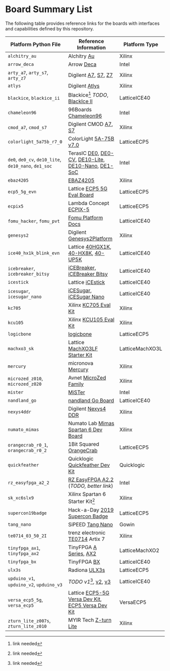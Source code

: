 # Board Summary List

The following table provides reference links for the boards with interfaces and capabilities defined by this repository.

| Platform Python File                                 | Reference Information                                                                                                                                                                                                                                                                                                                                                                                                                                                                                                          | Platform Type   |
| ---------------------------------------------------- | ------------------------------------------------------------------------------------------------------------------------------------------------------------------------------------------------------------------------------------------------------------------------------------------------------------------------------------------------------------------------------------------------------------------------------------------------------------------------------------------------------------------------------ | --------------- |
| `alchitry_au`                                        | Alchitry [Au](https://alchitry.com/boards/au)                                                                                                                                                                                                                                                                                                                                                                                                                                                                                  | Xilinx          |
| `arrow_deca`                                         | Arrow [Deca](https://www.arrow.com/en/products/deca/arrow-development-tools)                                                                                                                                                                                                                                                                                                                                                                                                                                                   | Intel           |
| `arty_a7`, `arty_s7`, `arty_z7`                      | Digilent [A7](https://digilent.com/reference/programmable-logic/arty-a7/reference-manual), [S7](https://digilent.com/reference/programmable-logic/arty-s7/reference-manual), [Z7](https://digilent.com/reference/programmable-logic/arty-z7/reference-manual)                                                                                                                                                                                                                                                                  | Xilinx          |
| `atlys`                                              | Digilent [Atlys](https://digilent.com/reference/programmable-logic/atlys/reference-manual)                                                                                                                                                                                                                                                                                                                                                                                                                                     | Xilinx          |
| `blackice`, `blackice_ii`                            | Blackice[^todo] *TODO*, [BlackIce II](https://github.com/mystorm-org/BlackIce-II/wiki)                                                                                                                                                                                                                                                                                                                                                                                                                                                | LatticeICE40    |
| `chameleon96`                                        | 96Boards [Chameleon96](https://www.96boards.org/product/chameleon96/)                                                                                                                                                                                                                                                                                                                                                                                                                                                          | Intel           |
| `cmod_a7`, `cmod_s7`                                 | Digilent CMOD [A7](https://digilent.com/reference/programmable-logic/cmod-a7/reference-manual), [S7](https://digilent.com/reference/programmable-logic/cmod-s7/reference-manual)                                                                                                                                                                                                                                                                                                                                               | Xilinx          |
| `colorlight_5a75b_r7_0`                              | ColorLight [5A-75B v7.0](https://github.com/q3k/chubby75/blob/master/5a-75b/hardware_V7.0.md)                                                                                                                                                                                                                                                                                                                                                                                                                                  | LatticeECP5     |
| `de0`, `de0_cv`, `de10_lite`, `de10_nano`, `de1_soc` | TerasIC [DE0](https://www.terasic.com.tw/cgi-bin/page/archive.pl?Language=English&CategoryNo=56&No=364), [DE0-CV](https://www.terasic.com.tw/cgi-bin/page/archive.pl?Language=English&No=921&PartNo=4), [DE10-Lite](https://www.terasic.com.tw/cgi-bin/page/archive.pl?Language=English&CategoryNo=218&No=1021), [DE10-Nano](https://www.terasic.com.tw/cgi-bin/page/archive.pl?Language=English&CategoryNo=167&No=1046), [DE1-SoC](https://www.terasic.com.tw/cgi-bin/page/archive.pl?Language=English&CategoryNo=167&No=836) | Intel           |
| `ebaz4205`                                           | [EBAZ4205](https://github.com/xjtuecho/EBAZ4205)                                                                                                                                                                                                                                                                                                                                                                                                                                                                               | Xilinx          |
| `ecp5_5g_evn`                                        | Lattice [ECP5 5G Eval Board](https://www.latticesemi.com/products/developmentboardsandkits/ecp5evaluationboard)                                                                                                                                                                                                                                                                                                                                                                                                                | LatticeECP5     |
| `ecpix5`                                             | Lambda Concept [ECPIX-5](http://docs.lambdaconcept.com/ecpix-5/)                                                                                                                                                                                                                                                                                                                                                                                                                                                               | LatticeECP5     |
| `fomu_hacker`, `fomu_pvt`                            | [Fomu Platform Docs](https://tomu.im/fomu.html)                                                                                                                                                                                                                                                                                                                                                                                                                                                                                | LatticeICE40    |
| `genesys2`                                           | Digilent [Genesys2Platform](https://digilent.com/reference/programmable-logic/genesys-2/reference-manual)                                                                                                                                                                                                                                                                                                                                                                                                                      | Xilinx          |
| `ice40_hx1k_blink_evn`                               | Lattice [40HGX1K](https://www.latticesemi.com/iCEblink40-HX1K), [40-HX8K](https://www.latticesemi.com/Products/DevelopmentBoardsAndKits/iCE40HX8KBreakoutBoard.aspx), [40-UP5K](https://www.latticesemi.com/products/developmentboardsandkits/ice40ultraplusbreakoutboard)                                                                                                                                                                                                                                                     | LatticeICE40    |
| `icebreaker`, `icebreaker_bitsy`                     | [iCEBreaker](https://docs.icebreaker-fpga.org/hardware/icebreaker/), [iCEBreaker Bitsy](https://docs.icebreaker-fpga.org/hardware/bitsy/)                                                                                                                                                                                                                                                                                                                                                                                      | LatticeICE40    |
| `icestick`                                           | Lattice [iCEstick](https://www.latticesemi.com/icestick)                                                                                                                                                                                                                                                                                                                                                                                                                                                                       | LatticeICE40    |
| `icesugar`, `icesugar_nano`                          | [iCESugar](https://github.com/wuxx/icesugar/blob/master/README_en.md), [iCESugar Nano](https://github.com/wuxx/icesugar-nano)                                                                                                                                                                                                                                                                                                                                                                                                  | LatticeICE40    |
| `kc705`                                              | Xilinx [KC705 Eval Kit](https://www.xilinx.com/products/boards-and-kits/ek-k7-kc705-g.html)                                                                                                                                                                                                                                                                                                                                                                                                                                    | Xilinx          |
| `kcu105`                                             | Xilinx [KCU105 Eval Kit](https://www.xilinx.com/products/boards-and-kits/kcu105.html)                                                                                                                                                                                                                                                                                                                                                                                                                                          | Xilinx          |
| `logicbone`                                          | [logicbone](https://github.com/oskirby/logicbone)                                                                                                                                                                                                                                                                                                                                                                                                                                                                              | LatticeECP5     |
| `machxo3_sk`                                         | Lattice [MachXO3LF Starter Kit](https://www.latticesemi.com/products/developmentboardsandkits/machxo3lfstarterkit)                                                                                                                                                                                                                                                                                                                                                                                                             | LatticeMachXO3L |
| `mercury`                                            | micronova [Mercury](https://www.micro-nova.com/mercury)                                                                                                                                                                                                                                                                                                                                                                                                                                                                        | Xilinx          |
| `microzed_z010`, `microzed_z020`                     | Avnet [MicroZed Family](https://www.avnet.com/wps/portal/us/products/avnet-boards/avnet-board-families/microzed/)                                                                                                                                                                                                                                                                                                                                                                                                              | Xilinx          |
| `mister`                                             | [MiSTer](https://mister-devel.github.io/MkDocs_MiSTer/)                                                                                                                                                                                                                                                                                                                                                                                                                                                                        | Intel           |
| `nandland_go`                                        | [nandland Go Board](https://nandland.com/the-go-board/)                                                                                                                                                                                                                                                                                                                                                                                                                                                                        | LatticeICE40    |
| `nexys4ddr`                                          | Digilent [Nexys4 DDR](https://digilent.com/reference/programmable-logic/nexys-4-ddr/reference-manual)                                                                                                                                                                                                                                                                                                                                                                                                                          | Xilinx          |
| `numato_mimas`                                       | Numato Lab [Mimas Spartan 6 Dev Board](https://numato.com/docs/mimas-spartan-6-fpga-development-board/)                                                                                                                                                                                                                                                                                                                                                                                                                        | Xilinx          |
| `orangecrab_r0_1`, `orangecrab_r0_2`                 | 1Bit Squared [OrangeCrab](https://github.com/orangecrab-fpga)                                                                                                                                                                                                                                                                                                                                                                                                                                                                  | LatticeECP5     |
| `quickfeather`                                       | Quicklogic [Quickfeather Dev Kit](https://www.quicklogic.com/products/eos-s3/quickfeather-development-kit/)                                                                                                                                                                                                                                                                                                                                                                                                                    | Quicklogic      |
| `rz_easyfpga_a2_2`                                   | [RZ EasyFPGA A2.2](https://github.com/cosmolabs-ru/RZ-EasyFPGA-A2.2) (*TODO, better link*)                                                                                                                                                                                                                                                                                                                                                                                                                                     | Intel           |
| `sk_xc6slx9`                                         | Xilinx Spartan 6 Starter Kit[^todo]                                                                                                                                                                                                                                                                                                                                                                                                                                                                                            | Xilinx          |
| `supercon19badge`                                    | Hack-a-Day [2019 Supercon Badge](https://hackaday.com/2019/11/16/behind-the-scenes-of-the-2019-superconference-badge/)                                                                                                                                                                                                                                                                                                                                                                                                         | LatticeECP5     |
| `tang_nano`                                          | SiPEED [Tang Nano](http://tangnano.sipeed.com/en/)                                                                                                                                                                                                                                                                                                                                                                                                                                                                             | Gowin           |
| `te0714_03_50_2I`                                    | trenz electronic [TE0714](http://trenz.org/te0714-info) Artix 7                                                                                                                                                                                                                                                                                                                                                                                                                                                                | Xilinx          |
| `tinyfpga_ax1`, `tinyfpga_ax2`                       | TinyFPGA [A Series](https://tinyfpga.com/a-series-guide.html), [AX2]()                                                                                                                                                                                                                                                                                                                                                                                                                                                         | LatticeMachXO2  |
| `tinyfpga_bx`                                        | TinyFPGA [BX](https://tinyfpga.com/bx/guide.html)                                                                                                                                                                                                                                                                                                                                                                                                                                                                              | LatticeICE40    |
| `ulx3s`                                              | Radiona [ULX3s](https://radiona.org/ulx3s/)                                                                                                                                                                                                                                                                                                                                                                                                                                                                                    | LatticeECP5     |
| `upduino_v1`, `upduino_v2`, `upduino_v3`             | *TODO v1*[^todo], [v2](https://github.com/tinyvision-ai-inc/UPduino-v2.1), [v3](https://github.com/tinyvision-ai-inc/UPduino-v3.0)                                                                                                                                                                                                                                                                                                                                                                                             | LatticeICE40    |
| `versa_ecp5_5g`, `versa_ecp5`                        | Lattice [ECP5-5G Versa Dev Kit](https://www.latticesemi.com/products/developmentboardsandkits/ecp55gversadevkit), [ECP5 Versa Dev Kit](https://www.latticesemi.com/Products/DevelopmentBoardsAndKits/ECP5VersaDevelopmentKit)                                                                                                                                                                                                                                                                                                  | VersaECP5       |
| `zturn_lite_z007s`, `zturn_lite_z010`                | MYIR Tech [Z-turn Lite](https://www.myirtech.com/list.asp?id=565)                                                                                                                                                                                                                                                                                                                                                                                                                                                              | Xilinx          |

[^todo]: link needed

